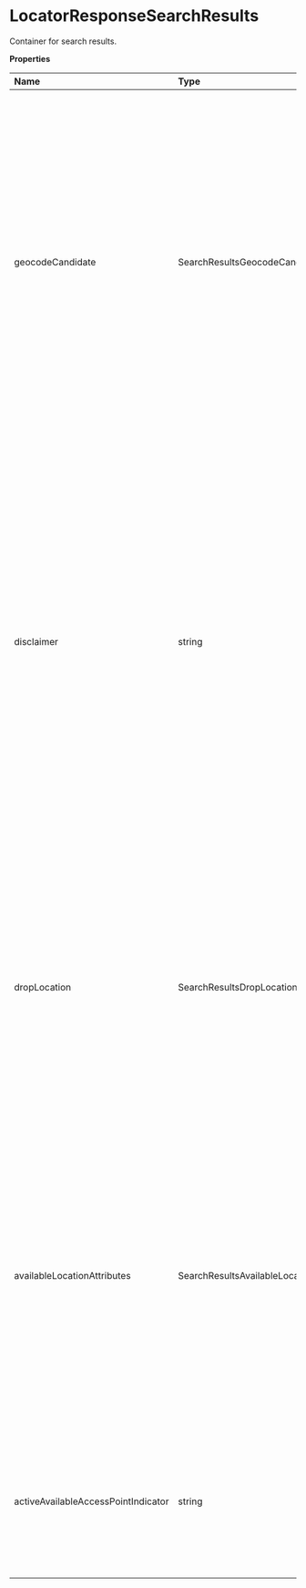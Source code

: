 # LocatorResponseSearchResults

Container for search results.

**Properties**

| Name                                | Type                                       | Required | Description                                                                                                                                                                                                                                                                                                                                                                                                                                                                                                  |
| :---------------------------------- | :----------------------------------------- | :------- | :----------------------------------------------------------------------------------------------------------------------------------------------------------------------------------------------------------------------------------------------------------------------------------------------------------------------------------------------------------------------------------------------------------------------------------------------------------------------------------------------------------- |
| geocodeCandidate                    | SearchResultsGeocodeCandidate[]            | ❌       | If the origin address provided in the location request document does not have a match, a list of candidate addresses, geocodes and optionally a landmark will be returned. **NOTE:** For versions >= v2, this element will always be returned as an array. For requests using version = v1, this element will be returned as an array if there is more than one object and a single object if there is only 1.                                                                                               |
| disclaimer                          | string                                     | ❌       | Disclaimer. In the event the user requested Ground and Air service types and the maximum UPS locations list size has not been met, the list of locations will continue with locations that provide either ground or air within the search radius. The disclaimer will note this deviation from the requested search criteria. The disclaimer is also the location where the user will receive information regarding a one-time pickup option if the first location is greater than 20 miles from the origin. |
| dropLocation                        | SearchResultsDropLocation[]                | ❌       | When a location request is submitted with a valid origin address, UPS locations will be returned. **NOTE:** For versions >= v2, this element will always be returned as an array. For requests using version = v1, this element will be returned as an array if there is more than one object and a single object if there is only 1.                                                                                                                                                                        |
| availableLocationAttributes         | SearchResultsAvailableLocationAttributes[] | ❌       | This container contains the information about the currently existing Retail Locations or Additional Services or Program types. **NOTE:** For versions >= v2, this element will always be returned as an array. For requests using version = v1, this element will be returned as an array if there is more than one object and a single object if there is only 1.                                                                                                                                           |
| activeAvailableAccessPointIndicator | string                                     | ❌       | Indicates whether the country or territory has AccessPoints or not. This tag is populated in the Response only if tag "ExistIndicator" was present in the Locator request.                                                                                                                                                                                                                                                                                                                                   |

<!-- This file was generated by liblab | https://liblab.com/ -->
